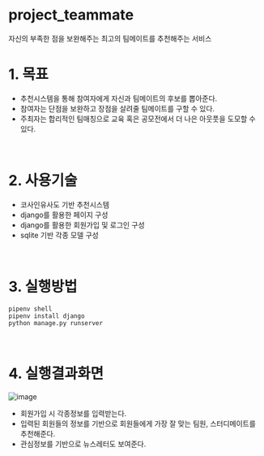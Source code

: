 # project_teammate
자신의 부족한 점을 보완해주는 최고의 팀메이트를 추천해주는 서비스

# 1. 목표
-	추천시스템을 통해 참여자에게 자신과 팀메이트의 후보를 뽑아준다.
-	참여자는 단점을 보완하고 장점을 살려줄 팀메이트를 구할 수 있다.
-	주최자는 합리적인 팀매칭으로 교육 혹은 공모전에서 더 나은 아웃풋을 도모할 수 있다.

<br>

# 2. 사용기술
-	코사인유사도 기반 추천시스템<br>
-	django를 활용한 페이지 구성<br>
- django를 활용한 회원가입 및 로그인 구성<br>
- sqlite 기반 각종 모델 구성

<br>

# 3. 실행방법

```
pipenv shell
pipenv install django
python manage.py runserver
```

<br>

# 4. 실행결과화면

![image](https://user-images.githubusercontent.com/70463738/104844280-ba9bfb00-5912-11eb-8828-92f95b444ebc.png)

- 회원가입 시 각종정보를 입력받는다.
- 입력된 회원들의 정보를 기반으로 회원들에게 가장 잘 맞는 팀원, 스터디메이트를 추천해준다.
- 관심정보를 기반으로 뉴스레터도 보여준다.

